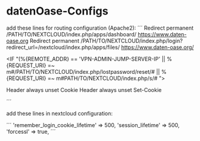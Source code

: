 # datenOase-Configs


add these lines for routing configuration (Apache2):
´´´
Redirect permanent /PATH/TO/NEXTCLOUD/index.php/apps/dashboard/ https://www.daten-oase.org
Redirect permanent /PATH/TO/NEXTCLOUD/index.php/login?redirect_url=/nextcloud/index.php/apps/files/ https://www.daten-oase.org/

<IF "(%{REMOTE_ADDR} == 'VPN-ADMIN-JUMP-SERVER-IP'  || %{REQUEST_URI} =~ m#/PATH/TO/NEXTCLOUD/index.php/lostpassword/reset/#  ||  %{REQUEST_URI} =~ m#PATH/TO/NEXTCLOUD/index.php/s/# ">

</IF>
<ELSE>
     	Header always unset Cookie
	    Header always  unset Set-Cookie
</ELSE>

´´´

add these lines in nextcloud configuration:

´´´
  'remember_login_cookie_lifetime' => 500,
  'session_lifetime' => 500,
  'forcessl' => true,
´´´

